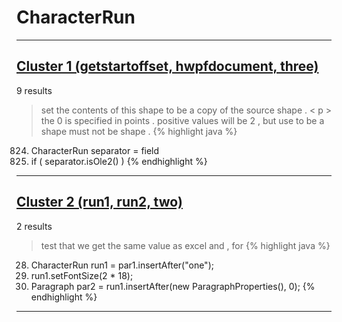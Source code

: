 # CharacterRun

***

## [Cluster 1 (getstartoffset, hwpfdocument, three)](./1)
9 results
> set the contents of this shape to be a copy of the source shape . < p > the 0 is specified in points . positive values will be 2 , but use to be a shape must not be shape . 
{% highlight java %}
824. CharacterRun separator = field
827. if ( separator.isOle2() )
{% endhighlight %}

***

## [Cluster 2 (run1, run2, two)](./2)
2 results
> test that we get the same value as excel and , for 
{% highlight java %}
28. CharacterRun run1 = par1.insertAfter("one");
29. run1.setFontSize(2 * 18);
33. Paragraph par2 = run1.insertAfter(new ParagraphProperties(), 0);
{% endhighlight %}

***

